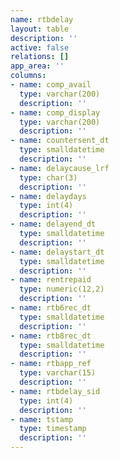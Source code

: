 ```yaml
---
name: rtbdelay
layout: table
description: ''
active: false
relations: []
app_area: ''
columns:
- name: comp_avail
  type: varchar(200)
  description: ''
- name: comp_display
  type: varchar(200)
  description: ''
- name: countersent_dt
  type: smalldatetime
  description: ''
- name: delaycause_lrf
  type: char(3)
  description: ''
- name: delaydays
  type: int(4)
  description: ''
- name: delayend_dt
  type: smalldatetime
  description: ''
- name: delaystart_dt
  type: smalldatetime
  description: ''
- name: rentrepaid
  type: numeric(12,2)
  description: ''
- name: rtb6rec_dt
  type: smalldatetime
  description: ''
- name: rtb8rec_dt
  type: smalldatetime
  description: ''
- name: rtbapp_ref
  type: varchar(15)
  description: ''
- name: rtbdelay_sid
  type: int(4)
  description: ''
- name: tstamp
  type: timestamp
  description: ''
---
```


